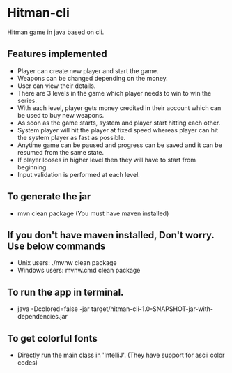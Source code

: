 # Hitman-cli
Hitman game in java based on cli.

## Features implemented
- Player can create new player and start the game.
- Weapons can be changed depending on the money.
- User can view their details.
- There are 3 levels in the game which player needs to win to win the series.
- With each level, player gets money credited in their account which can be used to buy new weapons.
- As soon as the game starts, system and player start hitting each other.
- System player will hit the player at fixed speed whereas player can hit the system player as fast as possible.
- Anytime game can be paused and progress can be saved and it can be resumed from the same state.
- If player looses in higher level then they will have to start from beginning.
- Input validation is performed at each level.

## To generate the jar
- mvn clean package (You must have maven installed)

## If you don't have maven installed, Don't worry. Use below commands
- Unix users: ./mvnw clean package
- Windows users: mvnw.cmd clean package

## To run the app in terminal.
- java -Dcolored=false -jar target/hitman-cli-1.0-SNAPSHOT-jar-with-dependencies.jar

## To get colorful fonts
- Directly run the main class in 'IntelliJ'. (They have support for ascii color codes)
